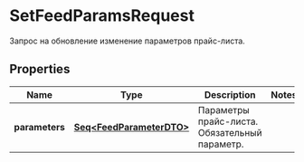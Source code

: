 

# SetFeedParamsRequest

Запрос на обновление изменение параметров прайс-листа.

## Properties

Name | Type | Description | Notes
------------ | ------------- | ------------- | -------------
**parameters** | [**Seq&lt;FeedParameterDTO&gt;**](FeedParameterDTO.md) | Параметры прайс-листа.  Обязательный параметр.  | 



